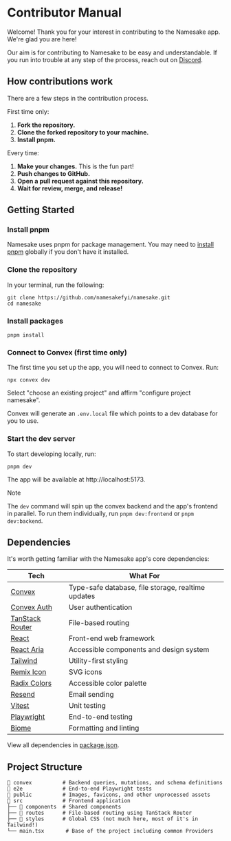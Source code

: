 # Contributor Manual

Welcome! Thank you for your interest in contributing to the Namesake app. We're glad you are here!

Our aim is for contributing to Namesake to be easy and understandable. If you run into trouble at any step of the process, reach out on [Discord](https://namesake.fyi/chat).

## How contributions work

There are a few steps in the contribution process.

First time only:

1. **Fork the repository.**
2. **Clone the forked repository to your machine.**
3. **Install pnpm.**

Every time:

1. **Make your changes.** This is the fun part!
2. **Push changes to GitHub.**
3. **Open a pull request against this repository.**
4. **Wait for review, merge, and release!**

## Getting Started

### Install pnpm

Namesake uses pnpm for package management. You may need to [install pnpm](https://pnpm.io/installation) globally if you don't have it installed.

### Clone the repository

In your terminal, run the following:

```shell
git clone https://github.com/namesakefyi/namesake.git
cd namesake
```

### Install packages

```shell
pnpm install
```

### Connect to Convex (first time only)

The first time you set up the app, you will need to connect to Convex. Run:

```shell
npx convex dev
```

Select "choose an existing project" and affirm "configure project namesake".

Convex will generate an `.env.local` file which points to a dev database for you to use.

### Start the dev server

To start developing locally, run:

```shell
pnpm dev
```

The app will be available at http://localhost:5173.

> [!NOTE]
> The `dev` command will spin up the convex backend and the app's frontend in parallel. To run them individually, run `pnpm dev:frontend` or `pnpm dev:backend`.

## Dependencies

It's worth getting familiar with the Namesake app's core dependencies:

| Tech                                                                                | What For                                           |
| ----------------------------------------------------------------------------------- | -------------------------------------------------- |
| [Convex](https://docs.convex.dev/)                                                  | Type-safe database, file storage, realtime updates |
| [Convex Auth](https://labs.convex.dev/auth)                                         | User authentication                                |
| [TanStack Router](https://tanstack.com/router/latest/docs/framework/react/overview) | File-based routing                                 |
| [React](https://react.dev/reference/react)                                          | Front-end web framework                            |
| [React Aria](https://react-spectrum.adobe.com/react-aria)                           | Accessible components and design system            |
| [Tailwind](https://tailwindcss.com/docs)                                            | Utility-first styling                              |
| [Remix Icon](https://remixicon.com/)                                                | SVG icons                                          |
| [Radix Colors](https://www.radix-ui.com/colors)                                     | Accessible color palette                           |
| [Resend](https://resend.com/docs)                                                   | Email sending                                      |
| [Vitest](https://vitest.dev/guide/)                                                 | Unit testing                                       |
| [Playwright](https://playwright.dev/docs)                                           | End-to-end testing                                 |
| [Biome](https://biomejs.dev/)                                                       | Formatting and linting                             |

View all dependencies in [package.json](/package.json).

## Project Structure

```shell
📂 convex          # Backend queries, mutations, and schema definitions
📂 e2e             # End-to-end Playwright tests
📂 public          # Images, favicons, and other unprocessed assets
📂 src             # Frontend application
├── 📂 components  # Shared components
├── 📂 routes      # File-based routing using TanStack Router
├── 📂 styles      # Global CSS (not much here, most of it's in Tailwind!)
└── main.tsx       # Base of the project including common Providers
```

